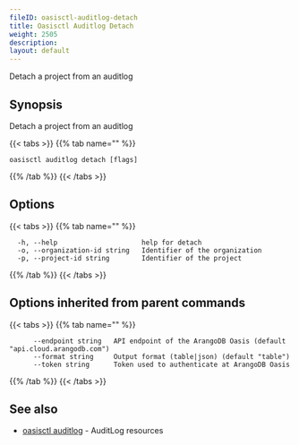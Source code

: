 ```yaml
---
fileID: oasisctl-auditlog-detach
title: Oasisctl Auditlog Detach
weight: 2505
description: 
layout: default
---
```

Detach a project from an auditlog

## Synopsis

Detach a project from an auditlog

{{< tabs >}}
{{% tab name="" %}}
```
oasisctl auditlog detach [flags]
```
{{% /tab %}}
{{< /tabs >}}

## Options

{{< tabs >}}
{{% tab name="" %}}
```
  -h, --help                     help for detach
  -o, --organization-id string   Identifier of the organization
  -p, --project-id string        Identifier of the project
```
{{% /tab %}}
{{< /tabs >}}

## Options inherited from parent commands

{{< tabs >}}
{{% tab name="" %}}
```
      --endpoint string   API endpoint of the ArangoDB Oasis (default "api.cloud.arangodb.com")
      --format string     Output format (table|json) (default "table")
      --token string      Token used to authenticate at ArangoDB Oasis
```
{{% /tab %}}
{{< /tabs >}}

## See also

* [oasisctl auditlog]()	 - AuditLog resources

